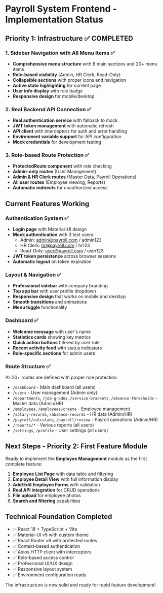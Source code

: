 # Payroll System Frontend - Implementation Status

## Priority 1: Infrastructure ✅ COMPLETED

### 1. Sidebar Navigation with All Menu Items ✅
- **Comprehensive menu structure** with 8 main sections and 20+ menu items
- **Role-based visibility** (Admin, HR Clerk, Read-Only)
- **Collapsible sections** with proper icons and navigation
- **Active state highlighting** for current page
- **User info display** with role badge
- **Responsive design** for mobile/desktop

### 2. Real Backend API Connection ✅
- **Real authentication service** with fallback to mock
- **JWT token management** with automatic refresh
- **API client** with interceptors for auth and error handling
- **Environment variable support** for API configuration
- **Mock credentials** for development testing

### 3. Role-based Route Protection ✅
- **ProtectedRoute component** with role checking
- **Admin-only routes** (User Management)
- **Admin & HR Clerk routes** (Master Data, Payroll Operations)
- **All user routes** (Employee viewing, Reports)
- **Automatic redirects** for unauthorized access

## Current Features Working

### Authentication System ✅
- **Login page** with Material-UI design
- **Mock authentication** with 3 test users:
  - Admin: admin@payroll.com / admin123
  - HR Clerk: hr@payroll.com / hr123  
  - Read-Only: user@payroll.com / user123
- **JWT token persistence** across browser sessions
- **Automatic logout** on token expiration

### Layout & Navigation ✅
- **Professional sidebar** with company branding
- **Top app bar** with user profile dropdown
- **Responsive design** that works on mobile and desktop
- **Smooth transitions** and animations
- **Menu toggle** functionality

### Dashboard ✅
- **Welcome message** with user's name
- **Statistics cards** showing key metrics
- **Quick action buttons** filtered by user role
- **Recent activity feed** with status indicators
- **Role-specific sections** for admin users

### Route Structure ✅
All 20+ routes are defined with proper role protection:
- `/dashboard` - Main dashboard (all users)
- `/users` - User management (Admin only)
- `/departments`, `/job-grades`, `/service-brackets`, `/absence-thresholds` - Master data (Admin/HR)
- `/employees`, `/employees/create` - Employee management
- `/salary-records`, `/absence-records` - HR data (Admin/HR)
- `/payroll/calculate`, `/payroll/review` - Payroll operations (Admin/HR)
- `/reports/*` - Various reports (all users)
- `/settings`, `/profile` - User settings (all users)

## Next Steps - Priority 2: First Feature Module

Ready to implement the **Employee Management** module as the first complete feature:

1. **Employee List Page** with data table and filtering
2. **Employee Detail View** with full information display
3. **Add/Edit Employee Forms** with validation
4. **Real API integration** for CRUD operations
5. **File upload** for employee photos
6. **Search and filtering** capabilities

## Technical Foundation Completed

- ✅ React 18 + TypeScript + Vite
- ✅ Material-UI v5 with custom theme
- ✅ React Router v6 with protected routes
- ✅ Context-based authentication
- ✅ Axios HTTP client with interceptors
- ✅ Role-based access control
- ✅ Professional UI/UX design
- ✅ Responsive layout system
- ✅ Environment configuration ready

The infrastructure is now solid and ready for rapid feature development! 